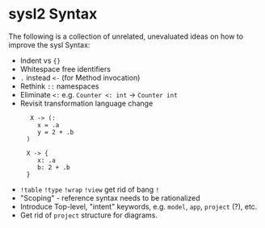sysl2 Syntax
============
The following is a collection of unrelated, unevaluated ideas on how to improve the sysl Syntax:

* Indent vs `{}`
* Whitespace free identifiers
* `.` instead `<-` (for Method invocation)
* Rethink `::` namespaces
* Eliminate `<:` e.g. `Counter <: int` -> `Counter int`
* Revisit transformation language change

```
      X -> (:
        x = .a
        y = 2 + .b
     )

     X -> {
     	x: .a
     	b: 2 + .b
     }
```
* `!table` `!type` `!wrap` `!view` get rid of bang `!`
* "Scoping"  - reference syntax needs to be rationalized
* Introduce Top-level, "intent" keywords, e.g. `model`, `app`, `project` (?), etc.
* Get rid of `project` structure for diagrams.
